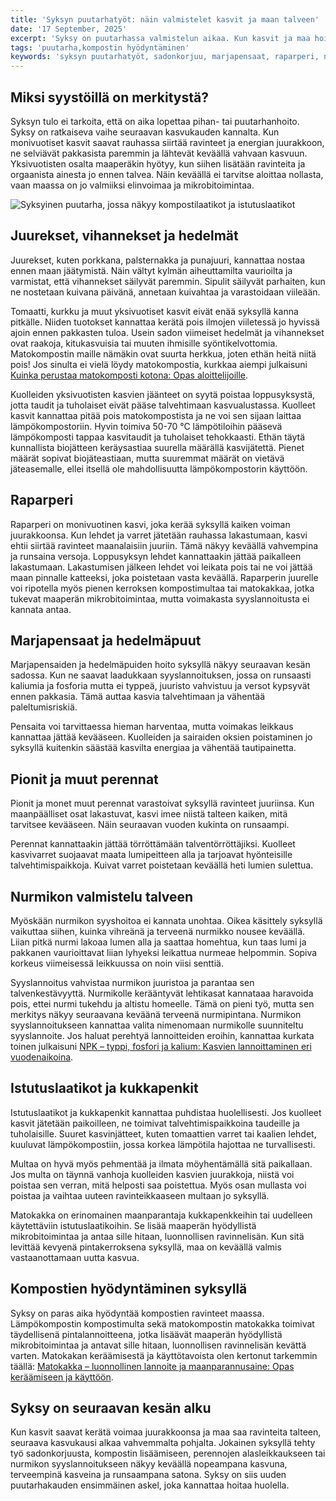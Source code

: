 ```yaml
---
title: 'Syksyn puutarhatyöt: näin valmistelet kasvit ja maan talveen'
date: '17 September, 2025'
excerpt: 'Syksy on puutarhassa valmistelun aikaa. Kun kasvit ja maa hoidetaan oikein, ne selviävät talvesta paremmin ja lähtevät keväällä vahvempaan kasvuun. Tässä oppaassa kerrotaan, miten hyötykasvit, marjapensaat, nurmikko ja perennat kannattaa hoitaa ennen pakkasia sekä miten lämpö- ja matokompostia voi hyödyntää syksyllä.'
tags: 'puutarha,kompostin hyödyntäminen'
keywords: 'syksyn puutarhatyöt, sadonkorjuu, marjapensaat, raparperi, nurmikko, istutuslaatikot, matokomposti, lämpökomposti, matokakka, syksy puutarhassa'
---
```


## Miksi syystöillä on merkitystä?

Syksyn tulo ei tarkoita, että on aika lopettaa pihan- tai puutarhanhoito. Syksy on ratkaiseva vaihe seuraavan kasvukauden kannalta. Kun monivuotiset kasvit saavat rauhassa siirtää ravinteet ja energian juurakkoon, ne selviävät pakkasista paremmin ja lähtevät keväällä vahvaan kasvuun. Yksivuotisten osalta maaperäkin hyötyy, kun siihen lisätään ravinteita ja orgaanista ainesta jo ennen talvea. Näin keväällä ei tarvitse aloittaa nollasta, vaan maassa on jo valmiiksi elinvoimaa ja mikrobitoimintaa.

<picture>
  <source srcset="/images/posts/syksyn-puutarhatyot-kasvien-valmistelu-talveen/syksyinen_puutarha-800.avif 800w, /images/posts/syksyn-puutarhatyot-kasvien-valmistelu-talveen/syksyinen_puutarha-1200.avif 1200w" type="image/avif">
  <source srcset="/images/posts/syksyn-puutarhatyot-kasvien-valmistelu-talveen/syksyinen_puutarha-800.webp 800w, /images/posts/syksyn-puutarhatyot-kasvien-valmistelu-talveen/syksyinen_puutarha-1200.webp 1200w" type="image/webp">
  <img src="/images/posts/syksyn-puutarhatyot-kasvien-valmistelu-talveen/syksyinen_puutarha-800.jpg" srcset="/images/posts/syksyn-puutarhatyot-kasvien-valmistelu-talveen/syksyinen_puutarha-800.jpg 800w, /images/posts/syksyn-puutarhatyot-kasvien-valmistelu-talveen/syksyinen_puutarha-1200.jpg 1200w" alt="Syksyinen puutarha, jossa näkyy kompostilaatikot ja istutuslaatikot" sizes="(max-width: 600px) 100vw, 800px" style="max-width:100%;height:auto;" loading="lazy">
</picture>

## Juurekset, vihannekset ja hedelmät

Juurekset, kuten porkkana, palsternakka ja punajuuri, kannattaa nostaa ennen maan jäätymistä. Näin vältyt kylmän aiheuttamilta vaurioilta ja varmistat, että vihannekset säilyvät paremmin. Sipulit säilyvät parhaiten, kun ne nostetaan kuivana päivänä, annetaan kuivahtaa ja varastoidaan viileään.

Tomaatti, kurkku ja muut yksivuotiset kasvit eivät enää syksyllä kanna pitkälle. Niiden tuotokset kannattaa kerätä pois ilmojen viiletessä jo hyvissä ajoin ennen pakkasten tuloa. Usein sadon viimeiset hedelmät ja vihannekset ovat raakoja, kitukasvuisia tai muuten ihmisille syöntikelvottomia. Matokompostin maille nämäkin ovat suurta herkkua, joten ethän heitä niitä pois! Jos sinulta ei vielä löydy matokompostia, kurkkaa aiempi julkaisuni [Kuinka perustaa matokomposti kotona: Opas aloittelijoille](https://luomuliero.fi/blogi/julkaisu/kuinka-perustaa-matokomposti-kotona-opas-aloittelijoille).

Kuolleiden yksivuotisten kasvien jäänteet on syytä poistaa loppusyksystä, jotta taudit ja tuholaiset eivät pääse talvehtimaan kasvualustassa. Kuolleet kasvit kannattaa pitää pois matokompostista ja ne voi sen sijaan laittaa lämpökompostoriin. Hyvin toimiva 50-70 °C lämpötiloihin pääsevä lämpökomposti tappaa kasvitaudit ja tuholaiset tehokkaasti. Ethän täytä kunnallista biojätteen keräysastiaa suurella määrällä kasvijätettä. Pienet määrät sopivat biojäteastiaan, mutta suuremmat määrät on vietävä jäteasemalle, ellei itsellä ole mahdollisuutta lämpökompostorin käyttöön.

## Raparperi

Raparperi on monivuotinen kasvi, joka kerää syksyllä kaiken voiman juurakkoonsa. Kun lehdet ja varret jätetään rauhassa lakastumaan, kasvi ehtii siirtää ravinteet maanalaisiin juuriin. Tämä näkyy keväällä vahvempina ja runsaina versoja. Loppusyksyn lehdet kannattaakin jättää paikalleen lakastumaan. Lakastumisen jälkeen lehdet voi leikata pois tai ne voi jättää maan pinnalle katteeksi, joka poistetaan vasta keväällä. Raparperin juurelle voi ripotella myös pienen kerroksen kompostimultaa tai matokakkaa, jotka tukevat maaperän mikrobitoimintaa, mutta voimakasta syyslannoitusta ei kannata antaa.

## Marjapensaat ja hedelmäpuut

Marjapensaiden ja hedelmäpuiden hoito syksyllä näkyy seuraavan kesän sadossa. Kun ne saavat laadukkaan syyslannoituksen, jossa on runsaasti kaliumia ja fosforia mutta ei typpeä, juuristo vahvistuu ja versot kypsyvät ennen pakkasia. Tämä auttaa kasvia talvehtimaan ja vähentää paleltumisriskiä.

Pensaita voi tarvittaessa hieman harventaa, mutta voimakas leikkaus kannattaa jättää kevääseen. Kuolleiden ja sairaiden oksien poistaminen jo syksyllä kuitenkin säästää kasvilta energiaa ja vähentää tautipainetta.

## Pionit ja muut perennat

Pionit ja monet muut perennat varastoivat syksyllä ravinteet juuriinsa. Kun maanpäälliset osat lakastuvat, kasvi imee niistä talteen kaiken, mitä tarvitsee kevääseen. Näin seuraavan vuoden kukinta on runsaampi.

Perennat kannattaakin jättää törröttämään talventörröttäjiksi. Kuolleet kasvivarret suojaavat maata lumipeitteen alla ja tarjoavat hyönteisille talvehtimispaikkoja. Kuivat varret poistetaan keväällä heti lumien sulettua.

## Nurmikon valmistelu talveen

Myöskään nurmikon syyshoitoa ei kannata unohtaa. Oikea käsittely syksyllä vaikuttaa siihen, kuinka vihreänä ja terveenä nurmikko nousee keväällä. Liian pitkä nurmi lakoaa lumen alla ja saattaa homehtua, kun taas lumi ja pakkanen vaurioittavat liian lyhyeksi leikattua nurmeae helpommin. Sopiva korkeus viimeisessä leikkuussa on noin viisi senttiä.

Syyslannoitus vahvistaa nurmikon juuristoa ja parantaa sen talvenkestävyyttä. Nurmikolle kerääntyvät lehtikasat kannataaa haravoida pois, ettei nurmi tukehdu ja altistu homeelle. Tämä on pieni työ, mutta sen merkitys näkyy seuraavana keväänä terveenä nurmipintana. Nurmikon syyslannoitukseen kannattaa valita nimenomaan nurmikolle suunniteltu syyslannoite. Jos haluat perehtyä lannoitteiden eroihin, kannattaa kurkata toinen julkaisuni [NPK – typpi, fosfori ja kalium: Kasvien lannoittaminen eri vuodenaikoina](https://luomuliero.fi/blogi/julkaisu/npk-typpi-fosfori-kalium-kasvien-lannoittaminen-eri-vuodenaikoina).

## Istutuslaatikot ja kukkapenkit

Istutuslaatikot ja kukkapenkit kannattaa puhdistaa huolellisesti. Jos kuolleet kasvit jätetään paikoilleen, ne toimivat talvehtimispaikkoina taudeille ja tuholaisille. Suuret kasvinjätteet, kuten tomaattien varret tai kaalien lehdet, kuuluvat lämpökompostiin, jossa korkea lämpötila hajottaa ne turvallisesti.

Multaa on hyvä myös pehmentää ja ilmata möyhentämällä sitä paikallaan. Jos multa on täynnä vanhoja kuolleiden kasvien juurakkoja, niistä voi poistaa sen verran, mitä helposti saa poistettua. Myös osan mullasta voi poistaa ja vaihtaa uuteen ravinteikkaaseen multaan jo syksyllä.

Matokakka on erinomainen maanparantaja kukkapenkkeihin tai uudelleen käytettäviin istutuslaatikoihin. Se lisää maaperän hyödyllistä mikrobitoimintaa ja antaa sille hitaan, luonnollisen ravinnelisän. Kun sitä levittää kevyenä pintakerroksena syksyllä, maa on keväällä valmis vastaanottamaan uutta kasvua.

## Kompostien hyödyntäminen syksyllä

Syksy on paras aika hyödyntää kompostien ravinteet maassa. Lämpökompostin kompostimulta sekä matokompostin matokakka toimivat täydellisenä pintalannoitteena, jotka lisäävät maaperän hyödyllistä mikrobitoimintaa ja antavat sille hitaan, luonnollisen ravinnelisän kevättä varten. Matokakan keräämisestä ja käyttötavoista olen kertonut tarkemmin täällä: [Matokakka – luonnollinen lannoite ja maanparannusaine: Opas keräämiseen ja käyttöön](https://www.luomuliero.fi/blogi/julkaisu/matokakka-luonnollinen-lannoite-opas-aloittelijoille).

## Syksy on seuraavan kesän alku

Kun kasvit saavat kerätä voimaa juurakkoonsa ja maa saa ravinteita talteen, seuraava kasvukausi alkaa vahvemmalta pohjalta. Jokainen syksyllä tehty työ sadonkorjuusta, kompostin lisäämiseen, perennojen alasleikkaukseen tai nurmikon syyslannoitukseen näkyy keväällä nopeampana kasvuna, terveempinä kasveina ja runsaampana satona. Syksy on siis uuden puutarhakauden ensimmäinen askel, joka kannattaa hoitaa huolella.
